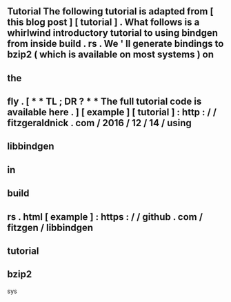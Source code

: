 #
Tutorial
The
following
tutorial
is
adapted
from
[
this
blog
post
]
[
tutorial
]
.
What
follows
is
a
whirlwind
introductory
tutorial
to
using
bindgen
from
inside
build
.
rs
.
We
'
ll
generate
bindings
to
bzip2
(
which
is
available
on
most
systems
)
on
-
the
-
fly
.
[
*
*
TL
;
DR
?
*
*
The
full
tutorial
code
is
available
here
.
]
[
example
]
[
tutorial
]
:
http
:
/
/
fitzgeraldnick
.
com
/
2016
/
12
/
14
/
using
-
libbindgen
-
in
-
build
-
rs
.
html
[
example
]
:
https
:
/
/
github
.
com
/
fitzgen
/
libbindgen
-
tutorial
-
bzip2
-
sys
